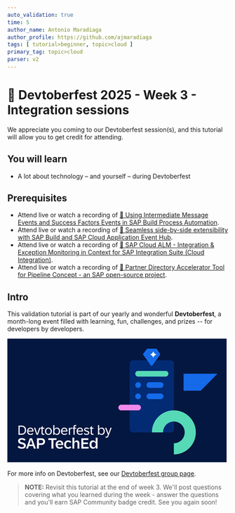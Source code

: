 ```yaml
---
auto_validation: true
time: 5
author_name: Antonio Maradiaga
author_profile: https://github.com/ajmaradiaga
tags: [ tutorial>beginner, topic>cloud ]
primary_tag: topic>cloud
parser: v2
---
```

  
# 🔴 Devtoberfest 2025 - Week 3 - Integration sessions

<!-- description --> We appreciate you coming to our Devtoberfest session(s), and this tutorial will allow you to get credit for attending.

## You will learn

- A lot about technology – and yourself – during Devtoberfest

## Prerequisites

- Attend live or watch a recording of [🔴 Using Intermediate Message Events and Success Factors Events in SAP Build Process Automation](https://youtube.com/watch?v=CMVEobhPSIw).
- Attend live or watch a recording of [🔴 Seamless side-by-side extensibility with SAP Build and SAP Cloud Application Event Hub](https://youtube.com/watch?v=1SW6C_sGDEw).
- Attend live or watch a recording of [🔴 SAP Cloud ALM - Integration & Exception Monitoring in Context for SAP Integration Suite (Cloud Integration)](https://youtube.com/watch?v=E9GELrTRWZ8).
- Attend live or watch a recording of [🔴 Partner Directory Accelerator Tool for Pipeline Concept - an SAP open-source project](https://youtube.com/watch?v=m51z53fc1c4).



## Intro

This validation tutorial is part of our yearly and wonderful **Devtoberfest**, a month-long event filled with learning, fun, challenges, and prizes -- for developers by developers. 

![Devtoberfest](devtoberfestBanner2.png) 

For more info on Devtoberfest, see our [Devtoberfest group page](https://community.sap.com/t5/devtoberfest/gh-p/Devtoberfest).

>**NOTE:** Revisit this tutorial at the end of week 3.  We'll post questions covering what you learned during the week - answer the questions and you'll earn SAP Community badge credit.  See you again soon!

<!--
### Question 1 - 🔴 Using Intermediate Message Events and Success Factors Events

<iframe width="560" height="315" src="https://www.youtube.com/embed/CMVEobhPSIw" frameborder="0" allowfullscreen></iframe>

### Question 2 - 🔴 Seamless side-by-side extensibility with SAP Build

<iframe width="560" height="315" src="https://www.youtube.com/embed/1SW6C_sGDEw" frameborder="0" allowfullscreen></iframe>

### Question 3 - 🔴 SAP Cloud ALM

<iframe width="560" height="315" src="https://www.youtube.com/embed/E9GELrTRWZ8" frameborder="0" allowfullscreen></iframe>

### Question 4 - 🔴 Partner Directory Accelerator Tool for Pipeline Concept

<iframe width="560" height="315" src="https://www.youtube.com/embed/m51z53fc1c4" frameborder="0" allowfullscreen></iframe>

-->
